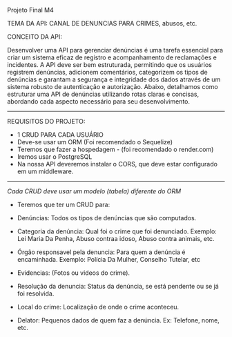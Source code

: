Projeto Final M4


TEMA DA API: CANAL DE DENUNCIAS PARA CRIMES, abusos, etc.




 CONCEITO DA API:

Desenvolver uma API para gerenciar denúncias é uma tarefa essencial para criar um sistema eficaz de registro e acompanhamento de reclamações e incidentes. A API deve ser bem estruturada, permitindo que os usuários registrem denúncias, adicionem comentários, categorizem os tipos de denúncias e garantam a segurança e integridade dos dados através de um sistema robusto de autenticação e autorização. Abaixo, detalhamos como estruturar uma API de denúncias utilizando rotas claras e concisas, abordando cada aspecto necessário para seu desenvolvimento.

----------------------------------------------------------------------------------------------------------------------------------------------------------------

REQUISITOS DO PROJETO:

- 1 CRUD PARA CADA USUÁRIO
- Deve-se usar um ORM (Foi recomendado o Sequelize)
- Teremos que fazer a hospedagem - (foi recomendado o render.com)
- Iremos usar o PostgreSQL 
- Na nossa API deveremos instalar o CORS, que deve estar configurado em um middleware.

----------------------------------------------------------------------------------------------------------------------------------------------------------------

*Cada CRUD deve usar um modelo (tabela) diferente do ORM*

- Teremos que ter um CRUD para: 


* Denúncias: Todos os tipos de denúncias que são computados.


* Categoria da denúncia: Qual foi o crime que foi denunciado. Exemplo: Lei Maria Da Penha, Abuso contraa idoso, Abuso contra animais, etc.


* Órgão responsavel pela denuncia: Para quem a denúncia é encaminhada. Exemplo: Polícia Da Mulher, Conselho Tutelar, etc


* Evidencias: (Fotos ou videos do crime).


* Resolução da denuncia: Status da denúncia, se está pendente ou se já foi resolvida.


* Local do crime: Localização de onde o crime aconteceu.


* Delator: Pequenos dados de quem faz a denúncia. Ex: Telefone, nome, etc.

